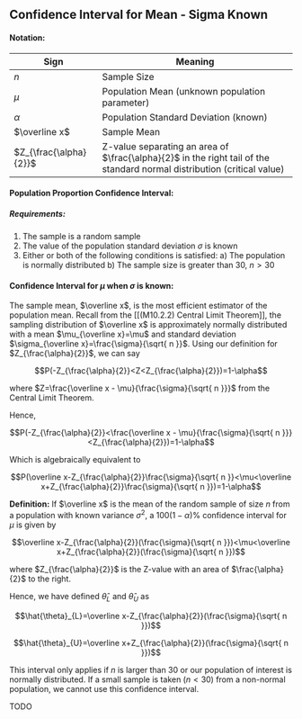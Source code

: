 ## Confidence Interval for Mean - Sigma Known

#### Notation:

| Sign                   | Meaning                                                                                                                 |
| ---------------------- | ----------------------------------------------------------------------------------------------------------------------- |
| $n$                    | Sample Size                                                                                                             |
| $\mu$                  | Population Mean (unknown population parameter)                                                                          |
| $\alpha$               | Population Standard Deviation (known)                                                                                   |
| $\overline x$          | Sample Mean                                                                                                             |
| $Z_{\frac{\alpha}{2}}$ | Z-value separating an area of $\frac{\alpha}{2}$ in the right tail of the standard normal distribution (critical value) |
#### Population Proportion Confidence Interval:

##### Requirements:

1. The sample is a random sample
2. The value of the population standard deviation $\sigma$ is known
3. Either or both of the following conditions is satisfied: 
	a) The population is normally distributed
	b) The sample size is greater than 30, $n>30$

#### Confidence Interval for $\mu$ when $\sigma$ is known:

The sample mean, $\overline x$, is the most efficient estimator of the population mean. Recall from the [[(M10.2.2) Central Limit Theorem]], the sampling distribution of $\overline x$ is approximately normally distributed with a mean $\mu_{\overline x}=\mu$ and standard deviation $\sigma_{\overline x}=\frac{\sigma}{\sqrt{ n }}$. Using our definition for $Z_{\frac{\alpha}{2}}$, we can say

$$P(-Z_{\frac{\alpha}{2}}<Z<Z_{\frac{\alpha}{2}})=1-\alpha$$

where $Z=\frac{\overline x - \mu}{\frac{\sigma}{\sqrt{ n }}}$ from the Central Limit Theorem.

Hence,

$$P(-Z_{\frac{\alpha}{2}}<\frac{\overline x - \mu}{\frac{\sigma}{\sqrt{ n }}}<Z_{\frac{\alpha}{2}})=1-\alpha$$

Which is algebraically equivalent to 

$$P(\overline x-Z_{\frac{\alpha}{2}}\frac{\sigma}{\sqrt{ n }}<\mu<\overline x+Z_{\frac{\alpha}{2}}\frac{\sigma}{\sqrt{ n }})=1-\alpha$$

**Definition:** If $\overline x$ is the mean of the random sample of size $n$ from a population with known variance $\sigma^2$, a $100(1-\alpha)\%$  confidence interval for $\mu$ is given by

$$\overline x-Z_{\frac{\alpha}{2}}(\frac{\sigma}{\sqrt{ n }})<\mu<\overline x+Z_{\frac{\alpha}{2}}(\frac{\sigma}{\sqrt{ n }})$$

where $Z_{\frac{\alpha}{2}}$ is the Z-value with an area of $\frac{\alpha}{2}$ to the right.

Hence, we have defined $\hat{\theta}_{L}$ and $\hat{\theta}_{U}$ as

$$\hat{\theta}_{L}=\overline x-Z_{\frac{\alpha}{2}}(\frac{\sigma}{\sqrt{ n }})$$

$$\hat{\theta}_{U}=\overline x+Z_{\frac{\alpha}{2}}(\frac{\sigma}{\sqrt{ n }})$$

This interval only applies if $n$ is larger than 30 or our population of interest is normally distributed. If a small sample is taken ($n<30$) from a non-normal population, we cannot use this confidence interval.

TODO